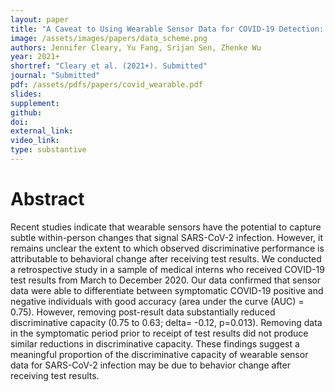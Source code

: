 ```yaml
---
layout: paper
title: "A Caveat to Using Wearable Sensor Data for COVID-19 Detection: The Role of Behavioral Change after Receipt of Test Results"
image: /assets/images/papers/data_scheme.png
authors: Jennifer Cleary, Yu Fang, Srijan Sen, Zhenke Wu
year: 2021+
shortref: "Cleary et al. (2021+). Submitted"
journal: "Submitted"
pdf: /assets/pdfs/papers/covid_wearable.pdf
slides: 
supplement: 
github: 
doi: 
external_link: 
video_link: 
type: substantive
---
```


# Abstract


Recent studies indicate that wearable sensors have the potential to capture subtle within-person changes that signal SARS-CoV-2 infection. However, it remains unclear the extent to which observed discriminative performance is attributable to behavioral change after receiving test results. We conducted a retrospective study in a sample of medical interns who received COVID-19 test results from March to December 2020. Our data confirmed that sensor data were able to differentiate between symptomatic COVID-19 positive and negative individuals with good accuracy (area under the curve (AUC) = 0.75). However, removing post-result data substantially reduced discriminative capacity (0.75 to 0.63; delta= -0.12, p=0.013). Removing data in the symptomatic period prior to receipt of test results did not produce similar reductions in discriminative capacity. These findings suggest a meaningful proportion of the discriminative capacity of wearable sensor data for SARS-CoV-2 infection may be due to behavior change after receiving test results.
